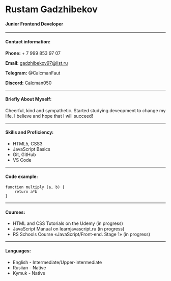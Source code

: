 # Rustam Gadzhibekov
#### Junior Frontend Developer

*****
#### Contact information:

**Phone:** + 7 999 853 97 07

**Email:** gadzhibekov97@list.ru

**Telegram:** @CalcmanFaut

**Discord:** Calcman050

******
#### Briefly About Myself:
Cheerful, kind and sympathetic.
Started studying deveopment to change my life. 
I believe and hope that I will succeed!

*****
#### Skills and Proficiency:
* HTML5, CSS3
* JavaScript Basics
* Git, GitHub
* VS Code

*****
#### Code example:
```
function multiply (a, b) {
    return a*b
}
```
******
#### Courses:
* HTML and CSS Tutorials on the Udemy (in progress)
* JavaScript Manual on learnjavascript.ru (in progress)
* RS Schools Course «JavaScript/Front-end. Stage 1» (in progress)
*****

#### Languages:
* English - Intermediate/Upper-intermediate
* Rusiian - Native
* Kymuk - Native